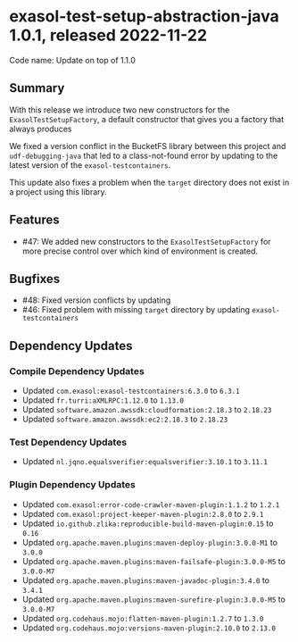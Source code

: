 # exasol-test-setup-abstraction-java 1.0.1, released 2022-11-22

Code name: Update on top of 1.1.0

## Summary

With this release we introduce two new constructors for the `ExasolTestSetupFactory`, a default constructor that gives you a factory that always produces 


We fixed a version conflict in the BucketFS library between this project and `udf-debugging-java` that led to a class-not-found error by updating to the latest version of the `exasol-testcontainers`.

This update also fixes a problem when the `target` directory does not exist in a project using this library. 

## Features

* #47: We added new constructors to the `ExasolTestSetupFactory` for more precise control over which kind of environment is created.

## Bugfixes

* #48: Fixed version conflicts by updating
* #46: Fixed problem with missing `target` directory by updating `exasol-testcontainers`

## Dependency Updates

### Compile Dependency Updates

* Updated `com.exasol:exasol-testcontainers:6.3.0` to `6.3.1`
* Updated `fr.turri:aXMLRPC:1.12.0` to `1.13.0`
* Updated `software.amazon.awssdk:cloudformation:2.18.3` to `2.18.23`
* Updated `software.amazon.awssdk:ec2:2.18.3` to `2.18.23`

### Test Dependency Updates

* Updated `nl.jqno.equalsverifier:equalsverifier:3.10.1` to `3.11.1`

### Plugin Dependency Updates

* Updated `com.exasol:error-code-crawler-maven-plugin:1.1.2` to `1.2.1`
* Updated `com.exasol:project-keeper-maven-plugin:2.8.0` to `2.9.1`
* Updated `io.github.zlika:reproducible-build-maven-plugin:0.15` to `0.16`
* Updated `org.apache.maven.plugins:maven-deploy-plugin:3.0.0-M1` to `3.0.0`
* Updated `org.apache.maven.plugins:maven-failsafe-plugin:3.0.0-M5` to `3.0.0-M7`
* Updated `org.apache.maven.plugins:maven-javadoc-plugin:3.4.0` to `3.4.1`
* Updated `org.apache.maven.plugins:maven-surefire-plugin:3.0.0-M5` to `3.0.0-M7`
* Updated `org.codehaus.mojo:flatten-maven-plugin:1.2.7` to `1.3.0`
* Updated `org.codehaus.mojo:versions-maven-plugin:2.10.0` to `2.13.0`
